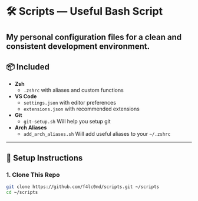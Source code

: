 # 🛠️ Scripts — Useful Bash Script

My personal configuration files for a clean and consistent development environment.
---

## 📦 Included

- **Zsh**
  - `.zshrc` with aliases and custom functions
- **VS Code**
  - `settings.json` with editor preferences
  - `extensions.json` with recommended extensions
- **Git**
  - `git-setup.sh` Will help you setup git 
- **Arch Aliases**
  - `add_arch_aliases.sh` Will add useful aliases to your `~/.zshrc`

---

## 🚀 Setup Instructions

### 1. Clone This Repo

```bash
git clone https://github.com/f4lc0nd/scripts.git ~/scripts
cd ~/scripts
```